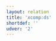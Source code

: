 ```yaml
---
layout: relation
title: 'xcomp:ds'
shortdef: ''
udver: '2'
---
```

<!-- Interlanguage links updated Út zář 29 20:32:03 CEST 2020 -->
